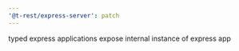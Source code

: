 ```yaml
---
'@t-rest/express-server': patch
---
```


typed express applications expose internal instance of express app
